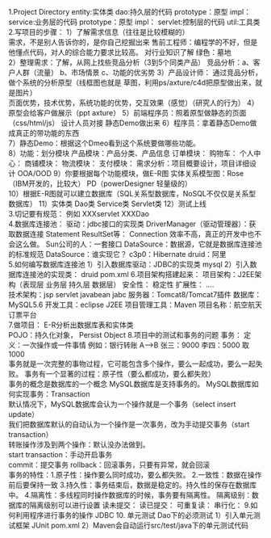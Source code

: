 1.Project Directory
   entity:实体类
   dao:持久层的代码
      prototype：原型
      impl：
   service:业务层的代码
      prototype：原型
      impl：
   servlet:控制层的代码
   util:工具类
2.写项目的步骤：
   1）了解需求信息（往往是比较模糊的）  
               需求，不是别人告诉你的，是你自己挖掘出来
               售前工程师：编程学的不好，但是他懂点代码，对人的综合能力要求比较高。
               对行业知识了解
               绿色：墓地      
   2）整理需求：了解，从网上找些竞品分析（3到5个同类产品）
             竞品分析：a、客户人群（流量）
             b、市场情景
             c、功能的优劣势
   3）产品设计师：
             通过竞品分析，做个系统的分析原型（线框图也就是 草图，利用ps/axture/c4d把原型做出来，就是图片）   
             页面优势，技术优势，系统功能的优势，交互效果（感觉）（研究人的行为）
   4）原型会给客户做展示（ppt axture）
   5）前端程序员：照着原型做静态的页面（css/html/js）
               设计人员对接
               静态Demo做出来
   6）程序员：拿着静态Demo做成真正的带功能的东西      
   7）静态Demo：根据这个Dmeo看到这个系统要做哪些功能。  
   8）功能：划分模块
                       产品模块：产品分类、产品信息
                       订单模块：
                       购物车：
                       个人中心：
                       商铺模块：
                       物流模块：
                       支付模块：
                 需求分析：项目概要设计，项目详细设计  OOA/OOD
   9）你要根据每个功能模块，做E-R图
              实体关系模型图：Rose（IBM开发的，比较大）      PD（powerDesigner 轻量级的）  
   10）根据E-R图就可以建立数据库（SQL关系型数据库，NoSQL不仅仅是关系型数据库）
   11）实体类
      Dao类
      Service类
      Servlet类
   12）测试上线       
3.切记要有规范：
       例如  XXXservlet    XXXDao  
4.数据库连接池：
       驱动：jdbc接口的实现类
   DriverManager（驱动管理器）：获取数据连接
   Statement  ResultSet等：    Connection
   效率不高，真正的开发中也不会这么做。
   Sun公司的人：一套接口
             DataSource：数据源，它就是数据库连接池的标准规范
   DataSource：谁实现它？
       c3p0：Hibernate
       druid：阿里      
5.如何编写数据库连接池
   1）引入数据库驱动：JDBC的实现类   mysql
   2）引入数据库连接池的实现类：  druid
      pom.xml
6.项目架构搭建起来：
         项目架构：J2EE架构（表现层  业务层   持久层   数据层）
                安全性：
                稳定性
                扩展性：
      ....          
         技术架构：jsp   servlet   javabean  jabc
         服务器：Tomcat8/Tomcat7插件
         数据库：MySQL5.6
         开发工具：eclipse J2EE
         项目管理工具：Maven
         项目名称：航空航天订票平台   
7.做项目：
	E-R分析出数据库表和实体类   
	POJO：持久化对象，  Persist  Object 
8.项目中的测试和事务的问题
      事务：
        定义：一次操作或一件事情
        例如：银行转账  A-->B    张三：9000    李四：5000
                                                                 取1000     
        事务就是一次完整的事物过程，它可能包含多个操作，要么一起成功，要么一起失败。 
        事务有一个显著的过程：原子性（要么都成功，要么都失败）  
        事务的概念是数据库的一个概念   MySQL数据库是支持事务的。
   MySQL数据库如何实现事务：Transaction  
                默认情况下，MySQL数据库会认为一个操作就是一个事务（select insert update）                                                                 
                我们把数据库默认的自动认为一个操作是一次事务，改为手动提交事务（start transaction）     
                      转账操作涉及到两个操作：默认没办法做到。                  
          start transaction：手动开启事务  
          commit：提交事务
          rollback：回滚事务，只要有异常，就会回滚       
      事务的特性：1.原子性：操作要么同时成功，要么都失败。
           2.一致性：数据在操作前后要保持一致
           3.持久性：事务结束后，数据是稳定的。持久性的保存在数据库中。
           4.隔离性：多线程同时操作数据库的时候，事务要有隔离性。
                                      隔离级别：数据库的隔离级别可以进行设置
			             读未提交： 
			             读已提交：
			             可重复读：
			             串行化：
9.如何利用程序进行事务的操作
   JDBC
10. 单元测试   Dao下的必须测试
   1）引入单元测试框架 JUnit
      pom.xml
   2）Maven会自动运行src/test/java下的单元测试代码   
  